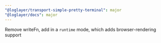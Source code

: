 ```yaml
---
"@loglayer/transport-simple-pretty-terminal": major
"@loglayer/docs": major
---
```


Remove writeFn, add in a `runtime` mode, which adds browser-rendering support
